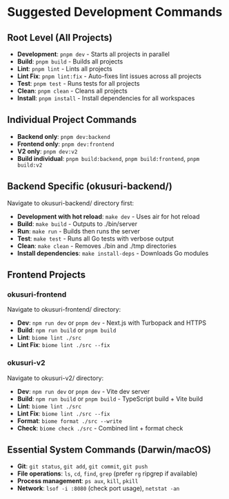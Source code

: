 # Suggested Development Commands

## Root Level (All Projects)
- **Development**: `pnpm dev` - Starts all projects in parallel
- **Build**: `pnpm build` - Builds all projects
- **Lint**: `pnpm lint` - Lints all projects
- **Lint Fix**: `pnpm lint:fix` - Auto-fixes lint issues across all projects
- **Test**: `pnpm test` - Runs tests for all projects
- **Clean**: `pnpm clean` - Cleans all projects
- **Install**: `pnpm install` - Install dependencies for all workspaces

## Individual Project Commands
- **Backend only**: `pnpm dev:backend`
- **Frontend only**: `pnpm dev:frontend`
- **V2 only**: `pnpm dev:v2`
- **Build individual**: `pnpm build:backend`, `pnpm build:frontend`, `pnpm build:v2`

## Backend Specific (okusuri-backend/)
Navigate to okusuri-backend/ directory first:
- **Development with hot reload**: `make dev` - Uses air for hot reload
- **Build**: `make build` - Outputs to ./bin/server
- **Run**: `make run` - Builds then runs the server
- **Test**: `make test` - Runs all Go tests with verbose output
- **Clean**: `make clean` - Removes ./bin and ./tmp directories
- **Install dependencies**: `make install-deps` - Downloads Go modules

## Frontend Projects
### okusuri-frontend
Navigate to okusuri-frontend/ directory:
- **Dev**: `npm run dev` or `pnpm dev` - Next.js with Turbopack and HTTPS
- **Build**: `npm run build` or `pnpm build`
- **Lint**: `biome lint ./src`
- **Lint Fix**: `biome lint ./src --fix`

### okusuri-v2
Navigate to okusuri-v2/ directory:
- **Dev**: `npm run dev` or `pnpm dev` - Vite dev server
- **Build**: `npm run build` or `pnpm build` - TypeScript build + Vite build
- **Lint**: `biome lint ./src`
- **Lint Fix**: `biome lint ./src --fix`
- **Format**: `biome format ./src --write`
- **Check**: `biome check ./src` - Combined lint + format check

## Essential System Commands (Darwin/macOS)
- **Git**: `git status`, `git add`, `git commit`, `git push`
- **File operations**: `ls`, `cd`, `find`, `grep` (prefer `rg` ripgrep if available)
- **Process management**: `ps aux`, `kill`, `pkill`
- **Network**: `lsof -i :8080` (check port usage), `netstat -an`